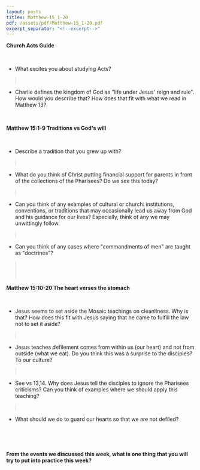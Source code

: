 ```yaml
---
layout: posts
titlex: Matthew-15_1-20
pdf: /assets/pdf/Matthew-15_1-20.pdf
excerpt_separator: "<!--excerpt-->"
---
```

**Church Acts Guide**

 

-   What excites you about studying Acts?

>  

-   Charlie defines the kingdom of God as \"life under Jesus\' reign and
    rule\". How would you describe that? How does that fit with what we
    read in Matthew 13?

 <!--excerpt-->

**Matthew 15:1-9 Traditions vs God\'s will**

 

-   Describe a tradition that you grew up with?

>  

-   What do you think of Christ putting financial support for parents in
    front of the collections of the Pharisees? Do we see this today?

>  

-   Can you think of any examples of cultural or church: institutions,
    conventions, or traditions that may occasionally lead us away from
    God and his guidance for our lives? Especially, think of any we may
    unwittingly follow.

>  

-   Can you think of any cases where \"commandments of men\" are taught
    as \"doctrines\"?

>  
>
>  

**Matthew 15:10-20 The heart verses the stomach**

 

-   Jesus seems to set aside the Mosaic teachings on cleanliness. Why is
    that? How does this fit with Jesus saying that he came to fulfill
    the law not to set it aside?

>  

-   Jesus teaches defilement comes from within us (our heart) and not
    from outside (what we eat). Do you think this was a surprise to the
    disciples? To our culture?

>  

-   See vs 13,14. Why does Jesus tell the disciples to ignore the
    Pharisees criticisms? Can you think of examples where we should
    apply this teaching?

>  

-   What should we do to guard our hearts so that we are not defiled?

 

 

**From the events we discussed this week, what is one thing that you
will try to put into practice this week?**
